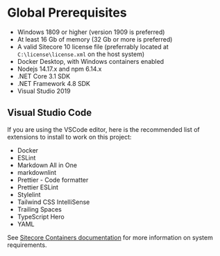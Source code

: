 # Global Prerequisites

- Windows 1809 or higher (version 1909 is preferred)
- At least 16 Gb of memory (32 Gb or more is preferred)
- A valid Sitecore 10 license file (preferrably located at `C:\license\license.xml` on the host system)
- Docker Desktop, with Windows containers enabled
- Nodejs 14.17.x and npm 6.14.x
- .NET Core 3.1 SDK
- .NET Framework 4.8 SDK
- Visual Studio 2019

## Visual Studio Code

If you are using the VSCode editor, here is the recommended list of extensions to install to work on this project:

- Docker
- ESLint
- Markdown All in One
- markdownlint
- Prettier - Code formatter
- Prettier ESLint
- Stylelint
- Tailwind CSS IntelliSense
- Trailing Spaces
- TypeScript Hero
- YAML

See [Sitecore Containers documentation](https://doc.sitecore.com/en/developers/103/developer-tools/set-up-the-environment.html) for more information on system requirements.
